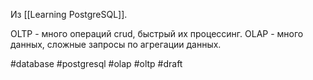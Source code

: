 Из [[Learning PostgreSQL]].

OLTP - много операций crud, быстрый их процессинг.
OLAP - много данных, сложные запросы по агрегации данных.

#database #postgresql #olap #oltp 
#draft